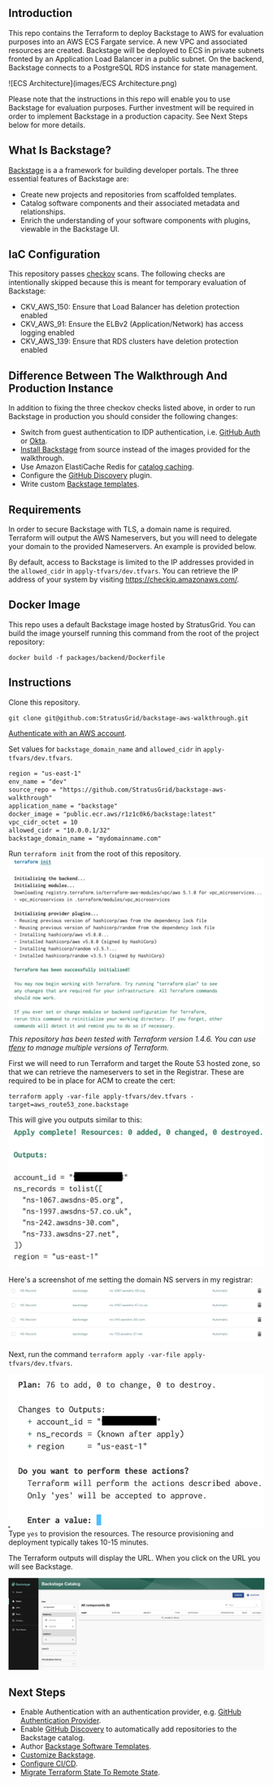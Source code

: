 ## Introduction

This repo contains the Terraform to deploy Backstage to AWS for evaluation purposes into an AWS ECS Fargate service. A new VPC and associated resources are created. Backstage will be deployed to ECS in private subnets fronted by an Application Load Balancer in a public subnet. On the backend, Backstage connects to a PostgreSQL RDS instance for state management.

![ECS Architecture](images/ECS Architecture.png)

Please note that the instructions in this repo will enable you to use Backstage for evaluation purposes. Further investment will be required in order to implement Backstage in a production capacity. See Next Steps below for more details.

## What Is Backstage?

[Backstage](https://backstage.io/docs/overview/what-is-backstage) is a a framework for building developer portals. The three essential features of Backstage are:

- Create new projects and repositories from scaffolded templates.
- Catalog software components and their associated metadata and relationships.
- Enrich the understanding of your software components with plugins, viewable in the Backstage UI.

## IaC Configuration

This repository passes [checkov](https://www.checkov.io/) scans. The following checks are intentionally skipped because this is meant for temporary evaluation of Backstage:

- CKV_AWS_150: Ensure that Load Balancer has deletion protection enabled
- CKV_AWS_91: Ensure the ELBv2 (Application/Network) has access logging enabled
- CKV_AWS_139: Ensure that RDS clusters have deletion protection enabled

## Difference Between The Walkthrough And Production Instance

In addition to fixing the three checkov checks listed above, in order to run Backstage in production you should consider the following changes:

- Switch from guest authentication to IDP authentication, i.e. [GitHub Auth](https://backstage.io/docs/auth/github/provider/) or [Okta](https://backstage.io/docs/auth/okta/provider).
- [Install Backstage](https://backstage.io/docs/getting-started/) from source instead of the images provided for the walkthrough.
- Use Amazon ElastiCache Redis for [catalog caching](https://backstage.io/docs/overview/architecture-overview/#use-redis-for-cache).
- Configure the [GitHub Discovery](https://backstage.io/docs/integrations/github/discovery/) plugin.
- Write custom [Backstage templates](https://backstage.io/docs/features/software-templates/).

## Requirements

In order to secure Backstage with TLS, a domain name is required. Terraform will output the AWS Nameservers, but you will need to delegate your domain to the provided Nameservers. An example is provided below.

By default, access to Backstage is limited to the IP addresses provided in the `allowed_cidr` in `apply-tfvars/dev.tfvars`. You can retrieve the IP address of your system by visiting https://checkip.amazonaws.com/.

## Docker Image

This repo uses a default Backstage image hosted by StratusGrid. You can build the image yourself running this command from the root of the project repository:

```
docker build -f packages/backend/Dockerfile
```

## Instructions

Clone this repository.

```
git clone git@github.com:StratusGrid/backstage-aws-walkthrough.git
```

[Authenticate with an AWS account](https://docs.aws.amazon.com/cli/latest/userguide/cli-chap-configure.html).

Set values for `backstage_domain_name` and `allowed_cidr` in `apply-tfvars/dev.tfvars`.

```hcl
region = "us-east-1"
env_name = "dev"
source_repo = "https://github.com/StratusGrid/backstage-aws-walkthrough"
application_name = "backstage"
docker_image = "public.ecr.aws/r1z1c0k6/backstage:latest"
vpc_cidr_octet = 10
allowed_cidr = "10.0.0.1/32"
backstage_domain_name = "mydomainname.com"
```

Run `terraform init` from the root of this repository.
![TF Init](images/tfinit.png)
_This repository has been tested with Terraform version 1.4.6. You can use [tfenv](https://github.com/tfutils/tfenv) to manage multiple versions of Terraform._

First we will need to run Terraform and target the Route 53 hosted zone, so that we can retrieve the nameservers to set in the Registrar. These are required to be in place for ACM to create the cert:

```
terraform apply -var-file apply-tfvars/dev.tfvars -target=aws_route53_zone.backstage
```

This will give you outputs similar to this:
![Targeted Apply](images/target.png)

Here's a screenshot of me setting the domain NS servers in my registrar:
![Registrar](images/registrar.png)

Next, run the command `terraform apply -var-file apply-tfvars/dev.tfvars`.

![Terraform Apply](images/apply.png)
Type `yes` to provision the resources. The resource provisioning and deployment typically takes 10-15 minutes.

The Terraform outputs will display the URL. When you click on the URL you will see Backstage.

![Backstage](images/backstage.png)

## Next Steps

- Enable Authentication with an authentication provider, e.g. [GitHub Authentication Provider](https://backstage.io/docs/auth/github/provider/).
- Enable [GitHub Discovery](https://backstage.io/docs/integrations/github/discovery/) to automatically add repositories to the Backstage catalog.
- Author [Backstage Software Templates](https://backstage.io/docs/features/software-templates/).
- [Customize Backstage](https://backstage.io/docs/getting-started/app-custom-theme/).
- [Configure CI/CD](https://docs.aws.amazon.com/codepipeline/latest/userguide/tutorials-ecs-ecr-codedeploy.html).
- [Migrate Terraform State To Remote State](https://developer.hashicorp.com/terraform/language/settings/backends/s3).

